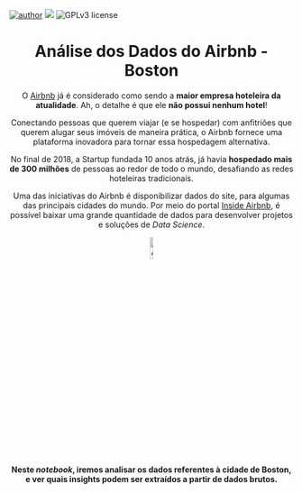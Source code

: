 [![author](https://img.shields.io/badge/author-Amanda-red.svg)](https://www.linkedin.com/in/amandamagalhaesantonio/) [![](https://img.shields.io/badge/python-3.7+-blue.svg)](https://www.python.org/downloads/release/python-365/) ![GPLv3 license](https://img.shields.io/badge/License-GPLv3-blue.svg)

<div align= 'center'>
  
#   Análise dos Dados do Airbnb - Boston
  
<div>
  
O [Airbnb](https://www.airbnb.com.br/) já é considerado como sendo a **maior empresa hoteleira da atualidade**. Ah, o detalhe é que ele **não possui nenhum hotel**!

Conectando pessoas que querem viajar (e se hospedar) com anfitriões que querem alugar seus imóveis de maneira prática, o Airbnb fornece uma plataforma inovadora para tornar essa hospedagem alternativa.

No final de 2018, a Startup fundada 10 anos atrás, já havia **hospedado mais de 300 milhões** de pessoas ao redor de todo o mundo, desafiando as redes hoteleiras tradicionais.

Uma das iniciativas do Airbnb é disponibilizar dados do site, para algumas das principais cidades do mundo. Por meio do portal [Inside Airbnb](http://insideairbnb.com/get-the-data.html), é possível baixar uma grande quantidade de dados para desenvolver projetos e soluções de *Data Science*.

<div align= 'center'>
<center><img alt="Analisando Airbnb" width="10%" src="https://www.area360.com.au/wp-content/uploads/2017/09/airbnb-logo.jpg"></center>
</div>

**Neste *notebook*, iremos analisar os dados referentes à cidade de Boston, e ver quais insights podem ser extraídos a partir de dados brutos.**
